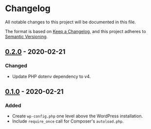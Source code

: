 # Changelog
All notable changes to this project will be documented in this file.

The format is based on [Keep a Changelog](https://keepachangelog.com/en/1.0.0/),
and this project adheres to [Semantic Versioning](https://semver.org/spec/v2.0.0.html).

## [0.2.0] - 2020-02-21

### Changed
* Update PHP dotenv dependency to v4.

## [0.1.0] - 2020-02-21

### Added
* Create `wp-config.php` one level above the WordPress installation.
* Include `require_once` call for Composer's `autoload.php`.

[Unreleased]: https://github.com/wearerequired/composer-wp-config/compare/0.2.0...HEAD
[0.2.0]: https://github.com/wearerequired/composer-wp-config/compare/0.1.0...0.2.0
[0.1.0]: https://github.com/wearerequired/composer-wp-config/compare/7a01662...0.1.0
